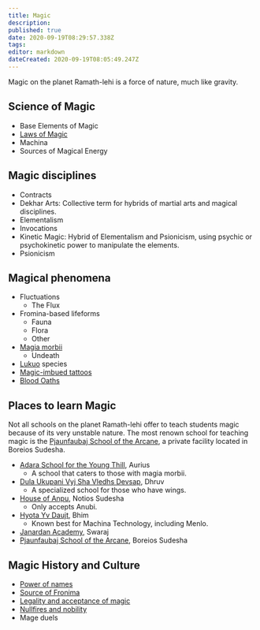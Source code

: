 ```yaml
---
title: Magic
description: 
published: true
date: 2020-09-19T08:29:57.338Z
tags: 
editor: markdown
dateCreated: 2020-09-19T08:05:49.247Z
---
```


Magic on the planet Ramath-lehi is a force of nature, much like gravity. 

## Science of Magic

- Base Elements of Magic
- [Laws of Magic](/magic/laws-of-magic)
- Machina
- Sources of Magical Energy

## Magic disciplines

- Contracts
- Dekhar Arts: Collective term for hybrids of martial arts and magical disciplines.
- Elementalism
- Invocations
- Kinetic Magic: Hybrid of Elementalism and Psionicism, using psychic or psychokinetic power to manipulate the elements.
- Psionicism

## Magical phenomena

- Fluctuations
	- The Flux
- Fromina-based lifeforms
	- Fauna
	- Flora
	- Other
- [Magia morbii](/diseases#magia-morbii)
	- Undeath
- [Lukuo](/species/lukuo) species
- [Magic-imbued tattoos](/culture/customs-traditions#magic-imbued-tattoos)
- [Blood Oaths](/culture/customs-traditions#blood-oaths)

## Places to learn Magic

Not all schools on the planet Ramath-lehi offer to teach students magic because of its very unstable nature. The most renown school for teaching magic is the [Pjaunfaubaj School of the Arcane](/schools/pjaunfaubaj-school-of-the-arcane), a private facility located in Boreios Sudesha.

- [Adara School for the Young Thill](/schools/adara-school-for-the-young-thill), Aurius
	- A school that caters to those with magia morbii.
- [Dula Ukupani Vyj Sha Vledhs Devsap](/schools/dula-ukupani-vyj-sha-vledhs-devsap), Dhruv
	- A specialized school for those who have wings.
- [House of Anpu](/schools/house-of-anpu), Notios Sudesha
	- Only accepts Anubi.
- [Hyota Yv Daujt](/schools/hyota-yv-daujt), Bhim
	- Known best for Machina Technology, including Menlo.
- [Janardan Academy](/schools/janardan-academy), Swaraj
- [Pjaunfaubaj School of the Arcane](/schools/pjaunfaubaj-school-of-the-arcane), Boreios Sudesha

## Magic History and Culture

- [Power of names](/culture/superstitions#the-power-of-names)
- [Source of Fronima](/culture/superstitions#the-source-of-fronima)
- [Legality and acceptance of magic](/culture/social-faux-pas-taboos#legality-and-acceptance-of-magic)
- [Nullfires and nobility](/culture/social-faux-pas-taboos#nullfires-and-nobility)
- Mage duels